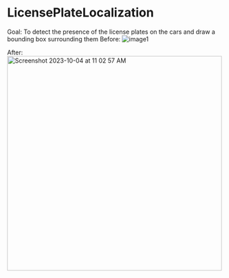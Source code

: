 # LicensePlateLocalization
Goal: To detect the presence of the license plates on the cars and draw a bounding box surrounding them
Before:
![image1](https://github.com/adityagaur0/LicensePlateLocalization/assets/112656570/d6557fcd-904a-4946-8a05-7082463df6af)

After:
<img width="499" alt="Screenshot 2023-10-04 at 11 02 57 AM" src="https://github.com/adityagaur0/LicensePlateLocalization/assets/112656570/ddae6ca6-40fd-46ec-8849-0484c68b7fe9">
